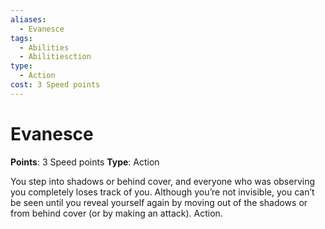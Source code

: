 ```yaml
---
aliases:
  - Evanesce
tags:
  - Abilities
  - Abilitiesction
type:
  - Action
cost: 3 Speed points
---
```


# Evanesce

**Points**: 3 Speed points
**Type**: Action

You step into shadows or behind cover, and everyone who was observing you completely loses track of you. Although you’re not invisible, you can’t be seen until you reveal yourself again by moving out of the shadows or from behind cover (or by making an attack). Action.

